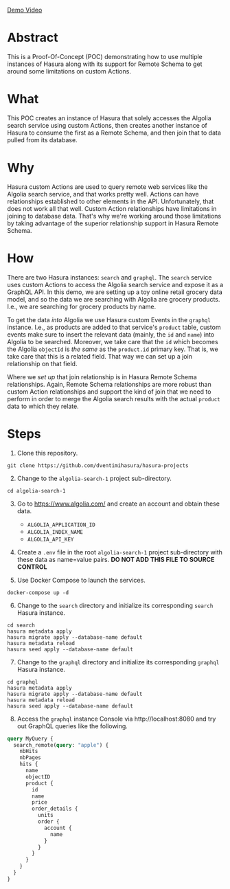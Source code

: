 [Demo Video](https://drive.google.com/file/d/1R5j8xA8fI32_Y7Nqk1YiqKAYFEmZ_QcW/view?usp=sharing)

# Abstract #

This is a Proof-Of-Concept (POC) demonstrating how to use multiple
instances of Hasura along with its support for Remote Schema to get
around some limitations on custom Actions.

# What #

This POC creates an instance of Hasura that solely accesses the
Algolia search service using custom Actions, then creates another
instance of Hasura to consume the first as a Remote Schema, and then
join that to data pulled from its database.

# Why #

Hasura custom Actions are used to query remote web services like the
Algolia search service, and that works pretty well.  Actions can have
relationships established to other elements in the API.
Unfortunately, that does not work all that well.  Custom Action
relationships have limitations in joining to database data.  That's
why we're working around those limitations by taking advantage of the
superior relationship support in Hasura Remote Schema.

# How #

There are two Hasura instances:  `search` and `graphql`.  The `search`
service uses custom Actions to access the Algolia search service and
expose it as a GraphQL API.  In this demo, we are setting up a toy
online retail grocery data model, and so the data we are searching
with Algolia are grocery products.  I.e., we are searching for grocery
products by name.

To get the data *into* Algolia we use Hasura custom Events in the
`graphql` instance.  I.e., as products are added to that service's
`product` table, custom events make sure to insert the relevant data
(mainly, the `id` and `name`) into Algolia to be searched.  Moreover,
we take care that the `id` which becomes the Algolia `objectId` is
*the same* as the `product.id` primary key.  That is, we take care
that this is a related field.  That way we can set up a join
relationship on that field.

Where we *set up* that join relationship is in Hasura Remote Schema
relationships.  Again, Remote Schema relationships are more robust
than custom Action relationships and support the kind of join that we
need to perform in order to merge the Algolia search results with the
actual `product` data to which they relate.

# Steps #

1. Clone this repository.

```shell
git clone https://github.com/dventimihasura/hasura-projects
```

2. Change to the `algolia-search-1` project sub-directory.

```shell
cd algolia-search-1
```

3. Go to https://www.algolia.com/ and create an account and obtain
   these data.
   
   - `ALGOLIA_APPLICATION_ID`
   - `ALGOLIA_INDEX_NAME`
   - `ALGOLIA_API_KEY`
   
4. Create a `.env` file in the root `algolia-search-1` project
   sub-directory with these data as name=value pairs.  **DO NOT ADD
   THIS FILE TO SOURCE CONTROL**

5. Use Docker Compose to launch the services.

```shell
docker-compose up -d
```

6. Change to the `search` directory and initialize its corresponding
   `search` Hasura instance.
   
```shell
cd search
hasura metadata apply
hasura migrate apply --database-name default
hasura metadata reload
hasura seed apply --database-name default
```

7. Change to the `graphql` directory and initialize its corresponding
   `graphql` Hasura instance.
   
   
```shell
cd graphql
hasura metadata apply
hasura migrate apply --database-name default
hasura metadata reload
hasura seed apply --database-name default
```

8. Access the `graphql` instance Console via http://localhost:8080 and
   try out GraphQL queries like the following.
   
   
```graphql
query MyQuery {
  search_remote(query: "apple") {
    nbHits
    nbPages
    hits {
      name
      objectID
      product {
        id
        name
        price
        order_details {
          units
          order {
            account {
              name
            }
          }
        }
      }
    }
  }
}
```

<!--  LocalWords:  objectId algolia cd env nbHits nbPages objectID
 -->
